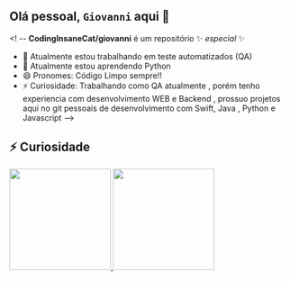 ## Olá pessoal, `Giovanni` aqui 👋

<! --
**CodingInsaneCat/giovanni** é um repositório ✨ _especial_ ✨ 

- 🔭 Atualmente estou trabalhando em teste automatizados (QA) 
- 🌱 Atualmente estou aprendendo Python 
- 😄 Pronomes: Código Limpo sempre!!
- ⚡ Curiosidade: Trabalhando como QA atualmente , porém tenho experiencia com desenvolvimento WEB e Backend , prossuo projetos aqui no git pessoais de desenvolvimento com Swift, Java , Python e Javascript 
-->
## ⚡ Curiosidade 
<div>
<a href="https://github.com/CodingInsaneCat">
<img loading="lazy" height="180em" src="https://github-readme-stats.vercel.app/api/top-langs/?username=CodingInsaneCat&layout=compact&langs_count=7&theme=dracula"/>
<img loading="lazy" height="180em" src="https://github-readme-stats.vercel.app/api?username=CodingInsaneCat&show_icons=true&theme=dracula&include_all_commits=true&count_private=true"/>
</div>
